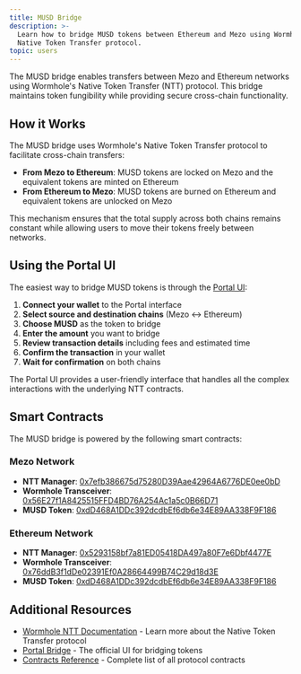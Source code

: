 ```yaml
---
title: MUSD Bridge
description: >-
  Learn how to bridge MUSD tokens between Ethereum and Mezo using Wormhole's
  Native Token Transfer protocol.
topic: users
---
```

The MUSD bridge enables transfers between Mezo and Ethereum networks using Wormhole's Native Token Transfer (NTT) protocol. This bridge maintains token fungibility while providing secure cross-chain functionality.

## How it Works

The MUSD bridge uses Wormhole's Native Token Transfer protocol to facilitate cross-chain transfers:

- **From Mezo to Ethereum**: MUSD tokens are locked on Mezo and the equivalent tokens are minted on Ethereum
- **From Ethereum to Mezo**: MUSD tokens are burned on Ethereum and equivalent tokens are unlocked on Mezo

This mechanism ensures that the total supply across both chains remains constant while allowing users to move their tokens freely between networks.

## Using the Portal UI

The easiest way to bridge MUSD tokens is through the [Portal UI](https://portalbridge.com/):

1. **Connect your wallet** to the Portal interface
2. **Select source and destination chains** (Mezo ↔ Ethereum)
3. **Choose MUSD** as the token to bridge
4. **Enter the amount** you want to bridge
5. **Review transaction details** including fees and estimated time
6. **Confirm the transaction** in your wallet
7. **Wait for confirmation** on both chains

The Portal UI provides a user-friendly interface that handles all the complex interactions with the underlying NTT contracts.

## Smart Contracts

The MUSD bridge is powered by the following smart contracts:

### Mezo Network
- **NTT Manager**: [0x7efb386675d75280D39Aae42964A6776DE0ee0bD](https://explorer.mezo.org/address/0x7efb386675d75280D39Aae42964A6776DE0ee0bD)
- **Wormhole Transceiver**: [0x56E27f1A8425515FFD4BD76A254Ac1a5c0B66D71](https://explorer.mezo.org/address/0x56E27f1A8425515FFD4BD76A254Ac1a5c0B66D71)
- **MUSD Token**: [0xdD468A1DDc392dcdbEf6db6e34E89AA338F9F186](https://explorer.mezo.org/token/0xdD468A1DDc392dcdbEf6db6e34E89AA338F9F186)

### Ethereum Network
- **NTT Manager**: [0x5293158bf7a81ED05418DA497a80F7e6Dbf4477E](https://etherscan.io/address/0x5293158bf7a81ED05418DA497a80F7e6Dbf4477E)
- **Wormhole Transceiver**: [0x76ddB3f1dDe02391Ef0A28664499B74C29d18d3E](https://etherscan.io/address/0x76ddB3f1dDe02391Ef0A28664499B74C29d18d3E)
- **MUSD Token**: [0xdD468A1DDc392dcdbEf6db6e34E89AA338F9F186](https://etherscan.io/address/0xdD468A1DDc392dcdbEf6db6e34E89AA338F9F186)

## Additional Resources

- [Wormhole NTT Documentation](https://wormhole.com/docs/products/native-token-transfers/overview/) - Learn more about the Native Token Transfer protocol
- [Portal Bridge](https://portalbridge.com/) - The official UI for bridging tokens
- [Contracts Reference](../../resources/contracts-reference.md) - Complete list of all protocol contracts
